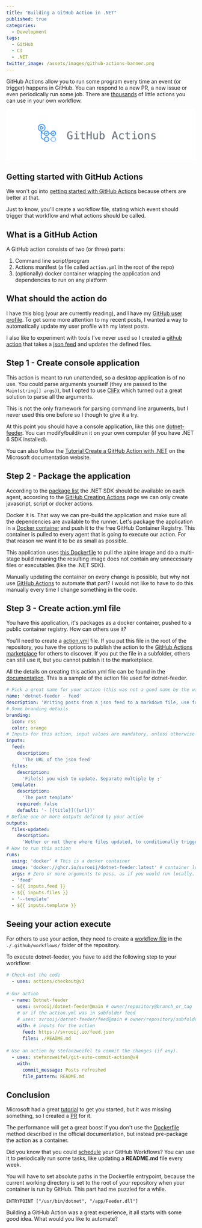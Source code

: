 ```yaml
---
title: "Building a GitHub Action in .NET"
published: true
categories:
  - Development
tags:
  - GitHub
  - CI
  - .NET
twitter_image: /assets/images/github-actions-banner.png
---
```


GitHub Actions allow you to run some program every time an event (or trigger) happens in GitHub. You can respond to a new PR, a new issue or even periodically run some job. There are [thousands](https://github.com/marketplace?type=actions) of little actions you can use in your own workflow.

![undraw image](/assets/images/github-actions-banner.png)

<!--more-->

## Getting started with GitHub Actions

We won't go into [getting started with GitHub Actions](https://docs.github.com/en/actions/quickstart) because others are better at that.

Just to know, you'll create a workflow file, stating which event should trigger that workflow and what actions should be called.

## What is a GitHub Action

A GitHub action consists of two (or three) parts:

1. Command line script/program
2. Actions manifest (a file called `action.yml` in the root of the repo)
3. (optionally) docker container wrapping the application and dependencies to run on any platform

## What should the action do

I have this blog (your are currently reading), and I have my [GitHub user profile](https://github.com/svrooij). To get some more attention to my recent posts, I wanted a way to automatically update my user profile with my latest posts.

I also like to experiment with tools I've never used so I created a [github action](https://github.com/marketplace/actions/dotnet-feeder-feed) that takes a [json feed](https://svrooij.io/feed.json) and updates the defined files.

## Step 1 - Create console application

This action is meant to run unattended, so a desktop application is of no use. You could parse arguments yourself (they are passed to the `Main(string[] args)`), but I opted to use [CliFx](https://github.com/Tyrrrz/CliFx) which turned out a great solution to parse all the arguments.

This is not the only framework for parsing command line arguments, but I never used this one before so I though to give it a try.

At this point you should have a console application, like this one [dotnet-feeder](https://github.com/svrooij/dotnet-feeder/tree/main/src/feeder). You can modify/build/run it on your own computer (if you have .NET 6 SDK installed).

You can also follow the [Tutorial Create a GitHub Action with .NET](https://docs.microsoft.com/en-us/dotnet/devops/create-dotnet-github-action) on the Microsoft documentation website.

## Step 2 - Package the application

According to the [package list](https://github.com/actions/virtual-environments/blob/main/images/linux/Ubuntu2004-Readme.md) the .NET SDK should be available on each agent, according to the [GitHub Creating Actions](https://docs.github.com/en/actions/creating-actions) page we can only create javascript, script or docker actions.

Docker it is. That way we can pre-build the application and make sure all the dependencies are available to the runner. Let's package the application in a [Docker container](https://github.com/svrooij/dotnet-feeder/pkgs/container/dotnet-feeder) and push it to the free GitHub Container Registry. This container is pulled to every agent that is going to execute our action. For that reason we want it to be as small as possible.

This application uses [this Dockerfile](https://github.com/svrooij/dotnet-feeder/blob/main/Dockerfile) to pull the alpine image and do a multi-stage build meaning the resulting image does not contain any unnecessary files or executables (like the .NET SDK).

Manually updating the container on every change is possible, but why not use [GitHub Actions](https://github.com/svrooij/dotnet-feeder/blob/main/.github/workflows/build.yml) to automate that part? I would not like to have to do this manually every time I change something in the code.

## Step 3 - Create action.yml file

You have this application, it's packages as a docker container, pushed to a public container registry. How can others use it?

You'll need to create a [action.yml](https://github.com/svrooij/dotnet-feeder/blob/main/action.yml) file. If you put this file in the root of the repository, you have the options to publish the action to the [GitHub Actions marketplace](https://github.com/marketplace?type=actions) for others to discover. If you put the file in a subfolder, others can still use it, but you cannot publish it to the marketplace.

All the details on creating this action.yml file can be found in the [documentation](https://docs.github.com/en/actions/creating-actions/metadata-syntax-for-github-actions). This is a sample of the action file used for dotnet-feeder.

```yaml
# Pick a great name for your action (this was not a good name by the way)
name: 'dotnet-feeder - feed'
description: 'Writing posts from a json feed to a markdown file, use for automatically updating your Profile readme.'
# Some branding details
branding:
  icon: rss
  color: orange
# Inputs for this action, input values are mandatory, unless otherwise specified
inputs:
  feed:
    description:
      'The URL of the json feed'
  files:
    description:
      'File(s) you wish to update. Separate multiple by ;'
  template:
    description:
      'The post template'
    required: false
    default: '- [{title}]({url})'
# Define one or more outputs defined by your action
outputs:
  files-updated:
    description:
      'Wether or not there where files updated, to conditionally trigger a commit'
# How to run this action
runs:
  using: 'docker' # This is a docker container
  image: 'docker://ghcr.io/svrooij/dotnet-feeder:latest' # container location, prefixed with docker:// (which is very important!)
  args: # Zero or more arguments to pass, as if you would run locally.
  - 'feed'
  - ${{ inputs.feed }}
  - ${{ inputs.files }}
  - '--template'
  - ${{ inputs.template }}
```

## Seeing your action execute

For others to use your action, they need to create a [workflow file](https://github.com/svrooij/dotnet-feeder/blob/main/.github/workflows/refresh.yml) in the `./.github/workflows/` folder of the repository.

To execute dotnet-feeder, you have to add the following step to your workflow:

```yaml
# Check-out the code
  - uses: actions/checkout@v3

# Our action  
  - name: Dotnet-feeder
    uses: svrooij/dotnet-feeder@main # owner/repository@branch_or_tag
    # or if the action.yml was in subfolder feed
    # uses: svrooij/dotnet-feeder/feed@main # owner/repository/subfolder@branch_or_tag
    with: # inputs for the action
      feed: https://svrooij.io/feed.json
      files: ./README.md

# Use an action by stefanzweifel to commit the changes (if any). 
  - uses: stefanzweifel/git-auto-commit-action@v4
    with:
      commit_message: Posts refreshed
      file_pattern: README.md
```

## Conclusion

Microsoft had a great [tutorial](https://docs.microsoft.com/en-us/dotnet/devops/create-dotnet-github-action) to get you started, but it was missing something, so I created a [PR](https://github.com/dotnet/docs/pull/29769) for it.

The performance will get a great boost if you don't use the [Dockerfile](https://docs.github.com/en/actions/creating-actions/metadata-syntax-for-github-actions#runs-for-docker-container-actions) method described in the official documentation, but instead pre-package the action as a container.

Did you know that you could [schedule](https://docs.github.com/en/actions/using-workflows/events-that-trigger-workflows#schedule) your GitHub Workflows? You can use it to periodically run some tasks, like updating a **README.md** file every week.

You will have to set absolute paths in the Dockerfile entrypoint, because the current working directory is set to the root of your repository when your container is run by GitHub. This part had me puzzled for a while.

`ENTRYPOINT ["/usr/bin/dotnet", "/app/Feeder.dll"]`

Building a GitHub Action was a great experience, it all starts with some good idea. What would you like to automate?
